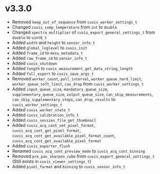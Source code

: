 
# v3.3.0
- Removed `keep_out_of_sequence` from `cuvis_worker_settings_t`
- Changed `cuvis_comp_temperature` from `int` to `double`
- Changed `spectra_multiplier` of `cuvis_export_general_settings_t` from `double` to `uint8_t`
- Added `width` and `height` to `sensor_info_t`
- Added `global_loglevel` to `cuvis_init`
- Added `frame_id` to `mesu_metadata_t`
- Added `raw_frame_id` to `sensor_info_t`
- Added `cuvis_shutdown`
- Added `length` to `cuvis_measurement_get_data_string_length`
- Added `full_export` to `cuvis_save_args_t`
- Removed `worker_count`, `poll_interval`, `worker_queue_hard_limit`, `worker_queue_soft_limit`, `can_drop`  from `cuvis_worker_settings_t`
- Added `input_queue_size`, `mandatory_queue_size`, `supplementary_queue_size`, `output_queue_size`, `can_skip_measurements`, `can_skip_supplementary_steps`, `can_drop_results` to `cuvis_worker_settings_t`
- Added `cuvis_worker_state_t`
- Added `cuvis_calibration_info_t`
- Added `cuvis_session_file_get_thumbnail`
- Added `cuvis_acq_cont_set_pixel_format`, `cuvis_acq_cont_get_pixel_format`, `cuvis_acq_cont_get_available_pixel_format_count`, `cuvis_acq_cont_get_available_pixel_format`
- Added `cuvis_exporter_flush`
- Renamed `cuvis_acq_cont_preview_mode` to `cuvis_acq_cont_binning`
- Removed `pre_pan_sharpen_cube` from `cuvis_export_general_settings_t` (Still exists in `cuvis_viewer_settings_t`)
- Added `pixel_format` and `binning` to `cuvis_sensor_info_t`